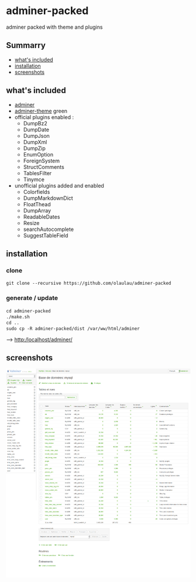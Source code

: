# adminer-packed
adminer packed with theme and plugins

## Summarry
- [what's included](#what-s-included)  
- [installation](#installation)  
- [screenshots](#screenshots)  


## what's included
- [adminer](https://github.com/vrana/adminer)
- [adminer-theme](https://github.com/pematon/adminer-theme) green
- official plugins enabled :
    - DumpBz2
    - DumpDate
    - DumpJson
    - DumpXml
    - DumpZip
    - EnumOption
    - ForeignSystem
    - StructComments
    - TablesFilter
    - Tinymce
- unofficial plugins added and enabled
    - Colorfields
    - DumpMarkdownDict
    - FloatThead
    - DumpArray
    - ReadableDates
    - Resize
    - searchAutocomplete
    - SuggestTableField


## installation

### clone
```
git clone --recursive https://github.com/olaulau/adminer-packed
```

### generate / update

```
cd adminer-packed
./make.sh
cd ..
sudo cp -R adminer-packed/dist /var/ww/html/adminer
```
--> [http:/localhost/adminer/](http:/localhost/adminer/)


## screenshots
![Image of Adminer](doc/adminer.png)
